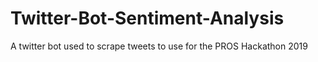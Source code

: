 # Twitter-Bot-Sentiment-Analysis
A twitter bot used to scrape tweets to use for the PROS Hackathon 2019 
